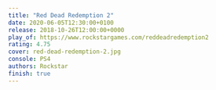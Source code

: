 ```yaml
---
title: "Red Dead Redemption 2"
date: 2020-06-05T12:30:00+0100
release: 2018-10-26T12:00:00+0000
play_of: https://www.rockstargames.com/reddeadredemption2
rating: 4.75
cover: red-dead-redemption-2.jpg
console: PS4
authors: Rockstar
finish: true
---
```

